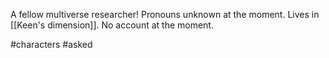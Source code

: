 A fellow multiverse researcher! Pronouns unknown at the moment. Lives in [[Keen's dimension]]. No account at the moment.

#characters #asked 